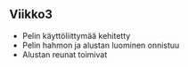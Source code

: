 ## Viikko3

- Pelin käyttöliittymää kehitetty
- Pelin hahmon ja alustan luominen onnistuu
- Alustan reunat toimivat
